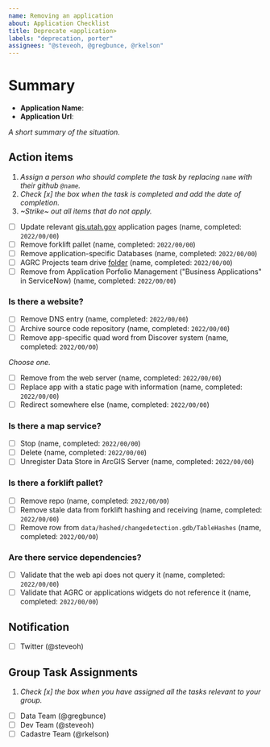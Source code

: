 ```yaml
---
name: Removing an application
about: Application Checklist
title: Deprecate <application>
labels: "deprecation, porter"
assignees: "@steveoh, @gregbunce, @rkelson"
---
```


# Summary

- **Application Name**:
- **Application Url**:

_A short summary of the situation._

## Action items

1. _Assign a person who should complete the task by replacing `name` with their github `@name`._
1. _Check [x] the box when the task is completed and add the date of completion._
1. _~Strike~ out all items that do not apply._

- [ ] Update relevant [gis.utah.gov](https://gis.utah.gov/developer/application) application pages (name, completed: `2022/00/00`)
- [ ] Remove forklift pallet (name, completed: `2022/00/00`)
- [ ] Remove application-specific Databases (name, completed: `2022/00/00`)
- [ ] AGRC Projects team drive [folder](https://drive.google.com/drive/folders/0AIVByxAYHd4oUk9PVA) (name, completed: `2022/00/00`)
- [ ] Remove from Application Porfolio Management ("Business Applications" in ServiceNow) (name, completed: `2022/00/00`)

### Is there a website?

- [ ] Remove DNS entry (name, completed: `2022/00/00`)
- [ ] Archive source code repository (name, completed: `2022/00/00`)
- [ ] Remove app-specific quad word from Discover system (name, completed: `2022/00/00`)

_Choose one._

- [ ] Remove from the web server (name, completed: `2022/00/00`)
- [ ] Replace app with a static page with information (name, completed: `2022/00/00`)
- [ ] Redirect somewhere else (name, completed: `2022/00/00`)

### Is there a map service?

- [ ] Stop (name, completed: `2022/00/00`)
- [ ] Delete (name, completed: `2022/00/00`)
- [ ] Unregister Data Store in ArcGIS Server (name, completed: `2022/00/00`)

### Is there a forklift pallet?

- [ ] Remove repo (name, completed: `2022/00/00`)
- [ ] Remove stale data from forklift hashing and receiving (name, completed: `2022/00/00`)
- [ ] Remove row from `data/hashed/changedetection.gdb/TableHashes` (name, completed: `2022/00/00`)

### Are there service dependencies?

- [ ] Validate that the web api does not query it (name, completed: `2022/00/00`)
- [ ] Validate that AGRC or applications widgets do not reference it (name, completed: `2022/00/00`)

## Notification

- [ ] Twitter (@steveoh)

## Group Task Assignments

1. _Check [x] the box when you have assigned all the tasks relevant to your group._

- [ ] Data Team (@gregbunce)
- [ ] Dev Team (@steveoh)
- [ ] Cadastre Team (@rkelson)
